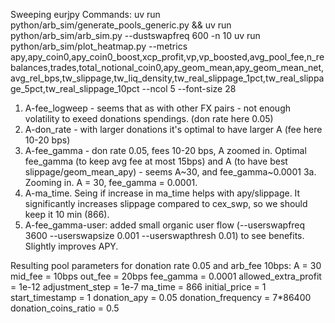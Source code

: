 Sweeping eurjpy
Commands:
uv run python/arb_sim/generate_pools_generic.py && uv run python/arb_sim/arb_sim.py  --dustswapfreq 600 -n 10
uv run python/arb_sim/plot_heatmap.py  --metrics apy,apy_coin0,apy_coin0_boost,xcp_profit,vp,vp_boosted,avg_pool_fee,n_rebalances,trades,total_notional_coin0,apy_geom_mean,apy_geom_mean_net,avg_rel_bps,tw_slippage,tw_liq_density,tw_real_slippage_1pct,tw_real_slippage_5pct,tw_real_slippage_10pct --ncol 5 --font-size 28

1. A-fee_logweep - seems that as with other FX pairs - not enough volatility to exeed donations spendings. (don rate here 0.05)
2. A-don_rate - with larger donations it's optimal to have larger A (fee here 10-20 bps)
3. A-fee_gamma - don rate 0.05, fees 10-20 bps, A zoomed in. Optimal fee_gamma (to keep avg fee at most 15bps) and A (to have best slippage/geom_mean_apy) - seems A~30, and fee_gamma~0.0001
3a. Zooming in. A = 30,  fee_gamma = 0.0001. 
4. A-ma_time. Seing if increase in ma_time helps with apy/slippage. It significantly increases slippage compared to cex_swp, so we should keep it 10 min (866).
5. A-fee_gamma-user: added small organic user flow (--userswapfreq 3600 --userswapsize 0.001 --userswapthresh 0.01) to see benefits. Slightly improves APY.

Resulting pool parameters for donation rate 0.05 and arb_fee 10bps:
A = 30
mid_fee = 10bps
out_fee = 20bps
fee_gamma = 0.0001
allowed_extra_profit = 1e-12
adjustment_step = 1e-7
ma_time = 866
initial_price = 1
start_timestamp = 1
donation_apy = 0.05
donation_frequency = 7*86400
donation_coins_ratio = 0.5